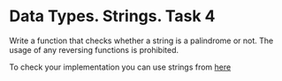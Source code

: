 # Data Types. Strings. Task 4

Write a function that checks whether a string is a palindrome or not. The usage of
any reversing functions is prohibited.
 
To check your implementation you can use
strings from [here](https://en.wikipedia.org/wiki/Palindrome#Famous_palindromes)
